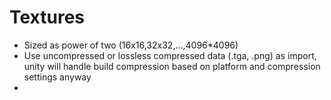 # Textures

* Sized as power of two (16x16,32x32,...,4096*4096)
* Use uncompressed or lossless compressed data (.tga, .png) as import, unity will handle build compression based on platform and compression settings anyway
* 
